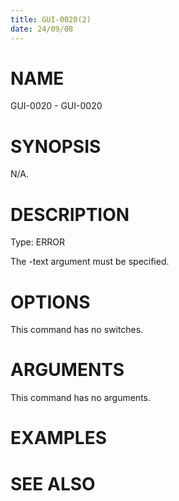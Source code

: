 ```yaml
---
title: GUI-0020(2)
date: 24/09/08
---
```


# NAME

GUI-0020 - GUI-0020

# SYNOPSIS

N/A.

# DESCRIPTION

Type: ERROR

The -text argument must be specified.

# OPTIONS

This command has no switches.

# ARGUMENTS

This command has no arguments.

# EXAMPLES

# SEE ALSO
